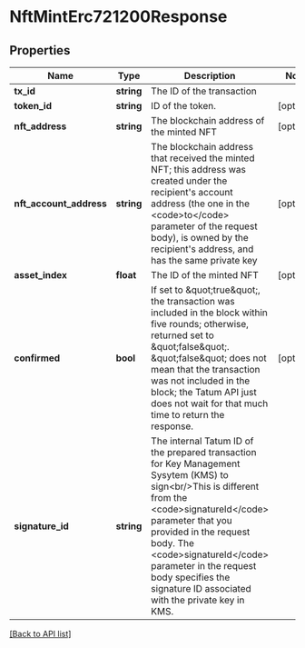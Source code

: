 # NftMintErc721200Response

## Properties

Name | Type | Description | Notes
------------ | ------------- | ------------- | -------------
**tx_id** | **string** | The ID of the transaction |
**token_id** | **string** | ID of the token. | [optional]
**nft_address** | **string** | The blockchain address of the minted NFT | [optional]
**nft_account_address** | **string** | The blockchain address that received the minted NFT; this address was created under the recipient&#39;s account address (the one in the &lt;code&gt;to&lt;/code&gt; parameter of the request body), is owned by the recipient&#39;s address, and has the same private key | [optional]
**asset_index** | **float** | The ID of the minted NFT | [optional]
**confirmed** | **bool** | If set to \&quot;true\&quot;, the transaction was included in the block within five rounds; otherwise, returned set to \&quot;false\&quot;. \&quot;false\&quot; does not mean that the transaction was not included in the block; the Tatum API just does not wait for that much time to return the response. | [optional]
**signature_id** | **string** | The internal Tatum ID of the prepared transaction for Key Management Sysytem (KMS) to sign&lt;br/&gt;This is different from the &lt;code&gt;signatureId&lt;/code&gt; parameter that you provided in the request body. The &lt;code&gt;signatureId&lt;/code&gt; parameter in the request body specifies the signature ID associated with the private key in KMS. |

[[Back to API list]](../../README.md#api-endpoints)

